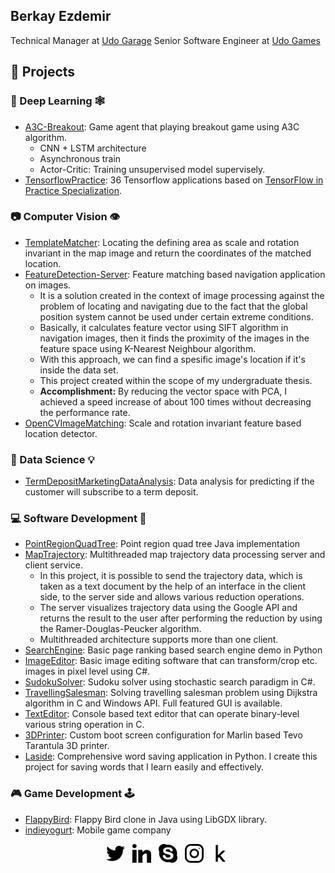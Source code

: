 ## Berkay Ezdemir
Technical Manager at [Udo Garage](https://www.udogarage.com/)
Senior Software Engineer at [Udo Games](https://www.udogames.com/)

## 🧱 Projects

### 🧠 Deep Learning 🕸️

* [A3C-Breakout](https://github.com/brkyzdmr/A3C-Breakout): Game agent that playing breakout game using A3C algorithm.
  * CNN + LSTM architecture
  * Asynchronous train
  * Actor-Critic: Training unsupervised model supervisely.
* [TensorflowPractice](https://github.com/brkyzdmr/TensorflowPractice): 36 Tensorflow applications based on [TensorFlow in Practice Specialization](https://www.coursera.org/specializations/tensorflow-in-practice). 

### 📷 Computer Vision 👁️
* [TemplateMatcher](https://github.com/brkyzdmr/TemplateMatcher): Locating the defining area as scale and rotation invariant in the map image and return the coordinates of the matched location.
* [FeatureDetection-Server](https://github.com/brkyzdmr/FeatureDetection-Server): Feature matching based navigation application on images. 
  * It is a solution created in the context of image processing against the problem of locating and navigating due to the fact that the global position system cannot be used under certain extreme conditions.
  * Basically, it calculates feature vector using SIFT algorithm in navigation images, then it finds the proximity of the images in the feature space using K-Nearest Neighbour algorithm.
  * With this approach, we can find a spesific image's location if it's inside the data set.
  * This project created within the scope of my undergraduate thesis.
  * **Accomplishment:** By reducing the vector space with PCA, I achieved a speed increase of about 100 times without decreasing the performance rate.
* [OpenCVImageMatching](https://github.com/brkyzdmr/OpenCV-ImageMatching): Scale and rotation invariant feature based location detector.

### 📄 Data Science 💡
* [TermDepositMarketingDataAnalysis](https://github.com/brkyzdmr/TermDepositMarketingDataAnalysis): Data analysis for predicting if the customer will subscribe to a term deposit.

### 💻 Software Development 🧮
* [PointRegionQuadTree](https://github.com/brkyzdmr/PointRegionQuadTree): Point region quad tree Java implementation
* [MapTrajectory](https://github.com/brkyzdmr/MapTrajectory): Multithreaded map trajectory data processing server and client service.
  * In this project, it is possible to send the trajectory data, which is taken as a text document by the help of an interface in the client side, to the server side and allows various reduction operations. 
  *  The server visualizes trajectory data using the Google API and returns the result to the user after performing the reduction by using the Ramer-Douglas-Peucker algorithm.
  *  Multithreaded architecture supports more than one client.
*  [SearchEngine](https://github.com/brkyzdmr/SearchEngine): Basic page ranking based search engine demo in Python
*  [ImageEditor](https://github.com/brkyzdmr/ImageEditor): Basic image editing software that can transform/crop etc. images in pixel level using C#.
*  [SudokuSolver](https://github.com/brkyzdmr/SudokuSolver): Sudoku solver using stochastic search paradigm in C#.
* [TravellingSalesman](https://github.com/brkyzdmr/DijkstraMapProLab2-1): Solving travelling salesman problem using Dijkstra algorithm in C and Windows API. Full featured GUI is available.
* [TextEditor](https://github.com/brkyzdmr/texteditor_v1.0): Console based text editor that can operate binary-level various string operation in C.
* [3DPrinter](https://github.com/brkyzdmr/3DPrinter): Custom boot screen configuration for Marlin based Tevo Tarantula 3D printer.
* [Laside](https://github.com/brkyzdmr/Laside): Comprehensive word saving application in Python. I create this project for saving words that I learn easily and effectively.

### 🎮 Game Development 🕹️
*  [FlappyBird](https://github.com/brkyzdmr/FlappyBird): Flappy Bird clone in Java using LibGDX library.
*  [indieyogurt](https://twitter.com/indieyogurt): Mobile game company


<p align='center'>
<a href="https://twitter.com/einsteinekeine"><img height="30" src="./img/013-twitter-1.png"></a>&nbsp;&nbsp;
<a href="https://www.linkedin.com/in/brkyzdmr/"><img height="30" src="./img/031-linkedin.png"></a>&nbsp;&nbsp;
<a href="https://join.skype.com/invite/fhmCVxEhcUUF"><img height="30" src="./img/022-skype.png"></a>&nbsp;&nbsp;
<a href="https://www.instagram.com/berkayezdemir/"><img height="30" src="./img/034-instagram.png"></a>&nbsp;&nbsp;
<a href="https://www.kaggle.com/brkyzdmr"><img height="30" src="./img/044-kaggle.png"></a>
</p>
